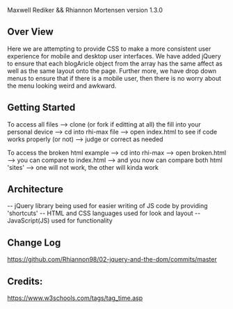 Maxwell Rediker && Rhiannon Mortensen
version 1.3.0

## Over View ##
Here we are attempting to provide CSS to make a more consistent user experience for mobile and desktop user interfaces. We have added jQuery to ensure that each blogAricle object from the array has the same affect as well as the same layout onto the page. Further more, we have drop down menus to ensure that if there is a mobile user, then there is no worry about the menu looking weird and awkward.

## Getting Started ##
To access all files
--> clone (or fork if editting at all) the fill into your personal device
--> cd into rhi-max file
--> open index.html to see if code works properly (or not)
--> judge or correct as needed

To access the broken html example
--> cd into rhi-max
--> open broken.html
--> you can compare to index.html 
--> and you now can compare both html 'sites'
--> one will not work, the other will kinda work

## Architecture ##
-- jQuery library being used for easier writing of JS code by providing 'shortcuts'
-- HTML and CSS languages used for look and layout
-- JavaScript(JS) used for functionality

## Change Log ##
https://github.com/Rhiannon98/02-jquery-and-the-dom/commits/master

## Credits: ##
https://www.w3schools.com/tags/tag_time.asp



